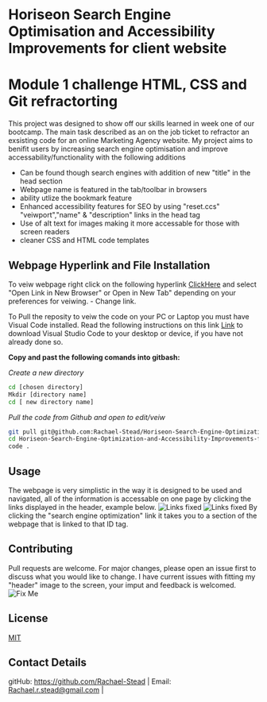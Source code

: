 # Horiseon Search Engine Optimisation and Accessibility Improvements for client website
# Module 1 challenge HTML, CSS and Git refractorting 

This project was designed to show off our skills learned in week one of our bootcamp. The main task described as an on the job ticket to refractor
an exsisting code for an online Marketing Agency website.
My project aims to benifit users by increasing search engine optimisation and improve accessability/functionality with the following additions
* Can be found though search engines with addition of new "title" in the head section
* Webpage name is featured in the tab/toolbar in browsers
* ability utlize the bookmark feature
* Enhanced accessibility features for SEO by using "reset.ccs" "veiwport","name" & "description" links in the head tag 
* Use of alt text for images making it more accessable for those with screen readers
* cleaner CSS and HTML code templates

## Webpage Hyperlink and File Installation

To veiw webpage right click on the following hyperlink [ClickHere](https://pip.pypa.io/en/stable/) and select  "Open Link in New Browser" or Open in New Tab" depending on your preferences for veiwing. - Change link.

To Pull the reposity to veiw the code on your PC or Laptop you must have Visual Code installed. Read the following instructions on this link [Link](https://code.visualstudio.com/download) to download Visual Studio Code to your desktop or device, if you have not already done so.

**Copy and past the following comands into gitbash:**

*Create a new directory*
```bash
cd [chosen directory]
Mkdir [directory name]
cd [ new directory name]
```
*Pull the code from Github and open to edit/veiw*
```bash
git pull git@github.com:Rachael-Stead/Horiseon-Search-Engine-Optimization-and-Accessibility-Improvements-for-Client-Website.git
cd Horiseon-Search-Engine-Optimization-and-Accessibility-Improvements-for-Client-Website
code .
```
## Usage
The webpage is very simplistic in the way it is designed to be used and navigated, all of the information is accessable on one page by clicking the links displayed
in the header, example below.
![Links fixed](https://github.com/Rachael-Stead/Horiseon-Search-Engine-Optimization-and-Accessibility-Improvements-for-Client-Website/blob/main/snapshotCLICK.PNG)
![Links fixed](https://github.com/Rachael-Stead/Horiseon-Search-Engine-Optimization-and-Accessibility-Improvements-for-Client-Website/blob/main/snapshotSECTION.PNG)
By clicking the "search engine optimization" link it takes you to a section of the webpage that is linked to that ID tag.

## Contributing

Pull requests are welcome. For major changes, please open an issue first
to discuss what you would like to change. I have current issues with fitting my "header" image to the screen, your imput and feedback is welcomed.
![Fix Me](https://github.com/Rachael-Stead/Horiseon-Search-Engine-Optimization-and-Accessibility-Improvements-for-Client-Website/blob/main/snapshotHELP.PNG)


## License

[MIT](https://choosealicense.com/licenses/mit/)

## Contact Details
gitHub: https://github.com/Rachael-Stead | Email: Rachael.r.stead@gmail.com | 
